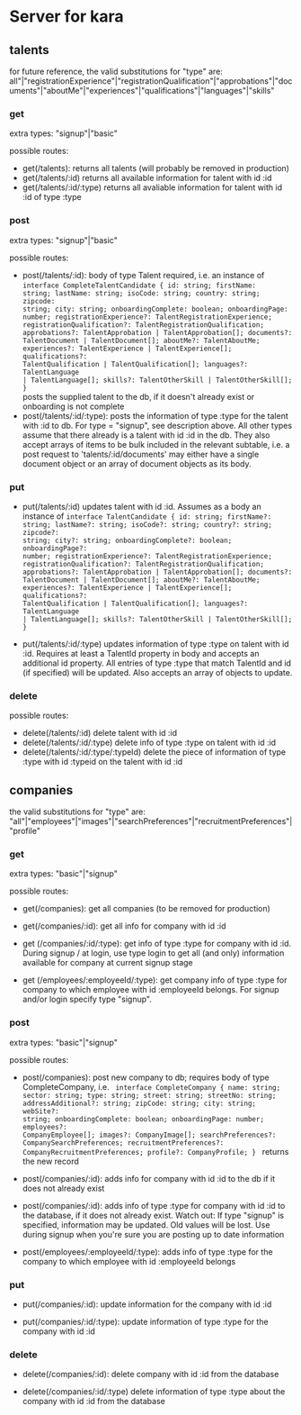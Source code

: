 # Server for kara

## talents

for future reference, the valid substitutions for "type" are:
all"|"registrationExperience"|"registrationQualification"|"approbations"|"documents"|"aboutMe"|"experiences"|"qualifications"|"languages"|"skills"

### get

extra types: "signup"|"basic"

possible routes:

- get(/talents):
  returns all talents (will probably be removed in production)
- get(/talents/:id)
  returns all available information for talent with id :id
- get(/talents/:id/:type)
  returns all avaliable information for talent with id :id of type :type

### post

extra types: "signup"|"basic"

possible routes:

- post(/talents/:id):
  body of type Talent required, i.e. an instance of
  <code>interface CompleteTalentCandidate {
  id: string;
  firstName: string;
  lastName: string;
  isoCode: string;
  country: string;
  zipcode: string;
  city: string;
  onboardingComplete: boolean;
  onboardingPage: number;
  registrationExperience?: TalentRegistrationExperience;
  registrationQualification?: TalentRegistrationQualification;
  approbations?: TalentApprobation | TalentApprobation[];
  documents?: TalentDocument | TalentDocument[];
  aboutMe?: TalentAboutMe;
  experiences?: TalentExperience | TalentExperience[];
  qualifications?: TalentQualification | TalentQualification[];
  languages?: TalentLanguage | TalentLanguage[];
  skills?: TalentOtherSkill | TalentOtherSkill[];
  }
  </code>
  posts the supplied talent to the db, if it doesn't already exist or onboarding is not complete
- post(/talents/:id/:type):
  posts the information of type :type for the talent with :id to db. For type = "signup", see description above. All other types assume that there already is a talent with id :id in the db. They also accept arrays of items to be bulk included in the relevant subtable, i.e. a post request to 'talents/:id/documents' may either have a single document object or an array of document objects as its body.

### put

- put(/talents/:id)
  updates talent with id :id. Assumes as a body an instance of
  <code>interface TalentCandidate {
  id: string;
  firstName?: string;
  lastName?: string;
  isoCode?: string;
  country?: string;
  zipcode?: string;
  city?: string;
  onboardingComplete?: boolean;
  onboardingPage?: number;
  registrationExperience?: TalentRegistrationExperience;
  registrationQualification?: TalentRegistrationQualification;
  approbations?: TalentApprobation | TalentApprobation[];
  documents?: TalentDocument | TalentDocument[];
  aboutMe?: TalentAboutMe;
  experiences?: TalentExperience | TalentExperience[];
  qualifications?: TalentQualification | TalentQualification[];
  languages?: TalentLanguage | TalentLanguage[];
  skills?: TalentOtherSkill | TalentOtherSkill[];
  }
  </code>

- put(/talents/:id/:type)
  updates information of type :type on talent with id :id. Requires at least a TalentId property in body and accepts an additional id property. All entries of type :type that match TalentId and id (if specified) will be updated. Also accepts an array of objects to update.

### delete

possible routes:

- delete(/talents/:id)
  delete talent with id :id
- delete(/talents/:id/:type)
  delete info of type :type on talent with id :id
- delete(/talents/:id/:type/:typeId)
  delete the piece of information of type :type with id :typeid on the talent with id :id

## companies

the valid substitutions for "type" are:
"all"|"employees"|"images"|"searchPreferences"|"recruitmentPreferences"|"profile"

### get

extra types: "basic"|"signup"

possible routes:

- get(/companies):
  get all companies (to be removed for production)

- get(/companies/:id):
  get all info for company with id :id

- get (/companies/:id/:type):
  get info of type :type for company with id :id. During signup / at login, use type login to get all (and only) information available for company at current signup stage

- get (/employees/:employeeId/:type):
  get company info of type :type for company to which employee with id :employeeId belongs. For signup and/or login specify type "signup".

### post

extra types: "basic"|"signup"

possible routes:

- post(/companies):
  post new company to db;
  requires body of type CompleteCompany, i.e.
  <code>
  interface CompleteCompany {
  name: string;
  sector: string;
  type: string;
  street: string;
  streetNo: string;
  addressAdditional?: string;
  zipCode: string;
  city: string;
  webSite?: string;
  onboardingComplete: boolean;
  onboardingPage: number;
  employees?: CompanyEmployee[];
  images?: CompanyImage[];
  searchPreferences?: CompanySearchPreferences;
  recruitmentPreferences?: CompanyRecruitmentPreferences;
  profile?: CompanyProfile;
  }
  </code>
  returns the new record

- post(/companies/:id):
  adds info for company with id :id to the db if it does not already exist

- post(/companies/:id):
  adds info of type :type for company with id :id to the database, if it does not already exist. Watch out: If type "signup" is specified, information may be updated. Old values will be lost. Use during signup when you're sure you are posting up to date information

- post(/employees/:employeeId/:type):
  adds info of type :type for the company to which employee with id :employeeId belongs

### put

- put(/companies/:id):
  update information for the company with id :id

- put(/companies/:id/:type):
  update information of type :type for the company with id :id

### delete

- delete(/companies/:id):
  delete company with id :id from the database

- delete(/companies/:id/:type)
  delete information of type :type about the company with id :id from the database
